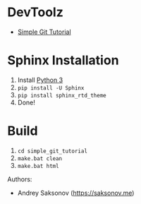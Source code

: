 # DevToolz

* [Simple Git Tutorial](https://devtoolz.github.io/simple_git_tutorial/_build/html/index.html)

# Sphinx Installation

1. Install [Python 3](https://www.python.org/downloads/)
2. `pip install -U Sphinx`
3. `pip install sphinx_rtd_theme`
4. Done!

# Build

1. `cd simple_git_tutorial`
2. `make.bat clean`
2. `make.bat html`

Authors:

* Andrey Saksonov (https://saksonov.me)
